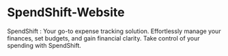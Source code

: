 # SpendShift-Website
 SpendShift : Your go-to expense tracking solution. Effortlessly manage your finances, set budgets, and gain financial clarity. Take control of your spending with SpendShift.
